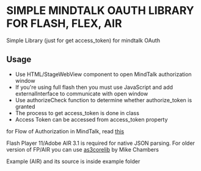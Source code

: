 SIMPLE MINDTALK OAUTH LIBRARY FOR FLASH, FLEX, AIR
==================================================

Simple Library (just for get access_token) for mindtalk OAuth

Usage
-----
* Use HTML/StageWebView component to open MindTalk authorization window
* If you're using full flash then you must use JavaScript and add externalInterface to communicate with open window
* Use authorizeCheck function to determine whether authorize_token is granted
* The process to get access_token is done in class
* Access Token can be accessed from access_token property

for Flow of Authorization in MindTalk, read [this](http://developer.digaku.com/api/wiki/GettingStarted)

Flash Player 11/Adobe AIR 3.1 is required for native JSON parsing. For older version of FP/AIR you can use [as3corelib](https://github.com/mikechambers/as3corelib) by Mike Chambers

Example (AIR) and its source is inside example folder